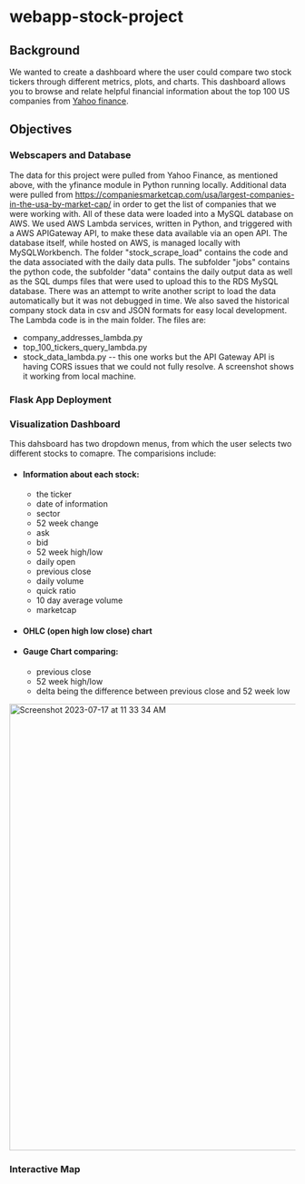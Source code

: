 # webapp-stock-project

Background
--------
We wanted to create a dashboard where the user could compare two stock tickers through different metrics, plots, and charts. This dashboard allows you to browse and relate helpful financial information about the top 100 US companies from [Yahoo finance](https://finance.yahoo.com/).

## Objectives ##

### Webscapers and Database
The data for this project were pulled from Yahoo Finance, as mentioned above, with the yfinance module in Python running locally. Additional data were pulled from https://companiesmarketcap.com/usa/largest-companies-in-the-usa-by-market-cap/ in order to get the list of companies that we were working with. All of these data were loaded into a MySQL database on AWS. We used AWS Lambda services, written in Python, and triggered with a AWS APIGateway API, to make these data available via an open API. The database itself, while hosted on AWS, is managed locally with MySQLWorkbench.
The folder "stock_scrape_load" contains the code and the data associated with the daily data pulls. The subfolder "jobs" contains the python code, the subfolder "data" contains the daily output data as well as the SQL dumps files that were used to upload this to the RDS MySQL database. There was an attempt to write another script to load the data automatically but it was not debugged in time. We also saved the historical company stock data in csv and JSON formats for easy local development.
The Lambda code is in the main folder. The files are:
* company_addresses_lambda.py
* top_100_tickers_query_lambda.py
* stock_data_lambda.py -- this one works but the API Gateway API is having CORS issues that we could not fully resolve. A screenshot shows it working from local machine.

### Flask App Deployment

### Visualization Dashboard
This dahsboard has two dropdown menus, from which the user selects two different stocks to comapre. The comparisions include:
- #### Information about each stock:
  - the ticker
  - date of information
  - sector
  - 52 week change
  - ask
  - bid
  - 52 week high/low
  - daily open
  - previous close
  - daily volume
  - quick ratio
  - 10 day average volume
  - marketcap
- #### OHLC (open high low close) chart

- #### Gauge Chart comparing:
  - previous close
  - 52 week high/low
  - delta being the difference between previous close and 52 week low

<img width="787" alt="Screenshot 2023-07-17 at 11 33 34 AM" src="https://github.com/gmitt98/webapp-stock-project/assets/127706155/24634ead-bea2-4d34-8cbb-e15560f5910d">

### Interactive Map
